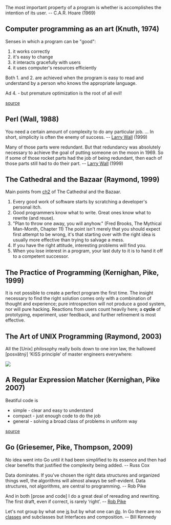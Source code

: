 The most important property of a program is whether is accomplishes the intention of its user. -- C.A.R. Hoare (1969)

## Computer programming as an art (Knuth, 1974)

Senses in which a program can be "good":

1. it works correctly
2. it's easy to change
3. it interacts gracefully with users
4. it uses computer's resources efficiently

Both 1. and 2. are achieved when the program is easy to read and understand by a person who knows the appropriate language.

Ad 4. - but premature optimization is the root of all evil!

[source](https://dl.acm.org/doi/epdf/10.1145/361604.361612)

## Perl (Wall, 1988)

You need a certain amount of complexity to do any particular job. ... In short, simplicity is often the enemy of success. -- [Larry Wall](https://www.oreilly.com/openbook/opensources/book/larry.html) (1999)

Many of those parts were redundant. But that redundancy was absolutely necessary to achieve the goal of putting someone on the moon in 1969. So if some of those rocket parts had the job of being redundant, then each of those parts still had to do their part. -- [Larry Wall](https://www.oreilly.com/openbook/opensources/book/larry.html) (1999)

## The Cathedral and the Bazaar (Raymond, 1999)

Main points from [ch2](http://www.catb.org/~esr/writings/cathedral-bazaar/cathedral-bazaar/ar01s02.html) of The Cathedral and the Bazaar.

1. Every good work of software starts by scratching a developer's personal itch.
2. Good programmers know what to write. Great ones know what to rewrite (and reuse).
3. "Plan to throw one away, you will anyhow." (Fred Brooks, The Mythical Man-Month, Chapter 11)
The point isn't merely that you should expect first attempt to be wrong, it's that starting over with the right idea is usually more effective than trying to salvage a mess.
5. If you have the right attitude, interesting problems will find you.
6. When you lose interest in a program, your last duty to it is to hand it off to a competent successor.

## The Practice of Programming (Kernighan, Pike, 1999)

It is not possible to create a perfect program the first time. The insight necessary to find the right solution comes only with a combination of thought and experience; pure introspection will not produce a good system, nor will pure hacking. Reactions from users count heavily here; a **cycle** of prototyping, experiment, user feedback, and further refinement is most effective.

## The Art of UNIX Programming (Raymond, 2003)

All the [Unix] philosophy really boils down to one iron law, the hallowed [posvätný] ’KISS principle’ of master engineers everywhere:

![](https://user-images.githubusercontent.com/1047259/149891682-0e0e2633-2ea7-4862-ae9d-106f99493bb8.png)

## A Regular Expression Matcher (Kernighan, Pike 2007) 

Beatiful code is

* simple - clear and easy to understand
* compact - just enough code to do the job
* general - solving a broad class of problems in uniform way

[source](https://www.cs.princeton.edu/courses/archive/spr09/cos333/beautiful.html)

## Go (Griesemer, Pike, Thompson, 2009)

No idea went into Go until it had been simplified to its essence and then had clear benefits that justified the complexity being added. -- Russ Cox

Data dominates. If you've chosen the right data structures and organized things well, the algorithms will almost always be self-evident. Data structures, not algorithms, are central to programming. -- Rob Pike

And in both [prose and code] I do a great deal of rereading and rewriting. The first draft, even if correct, is rarely ‘right’. -- [Rob Pike](https://www.red-gate.com/simple-talk/opinion/geek-of-the-week/rob-pike-geek-of-the-week/)

Let's not group by what one [is](https://github.com/ardanlabs/gotraining-studyguide/blob/master/go/design/grouping_types_1.go) but by what one can [do](https://github.com/ardanlabs/gotraining-studyguide/blob/master/go/design/grouping_types_2.go). In Go there are no [classes](https://github.com/jreisinger?tab=repositories&q=animal) and subclasses but Interfaces and composition. -- Bill Kennedy
